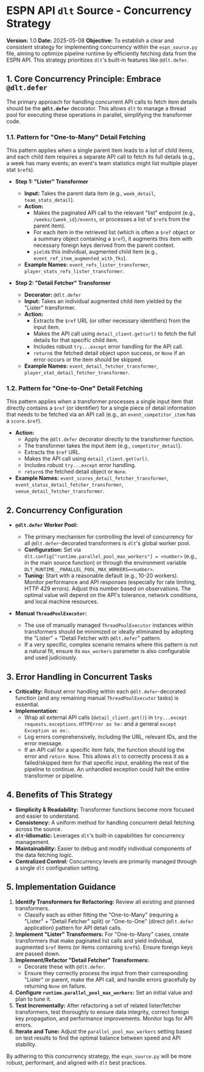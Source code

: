 # ESPN API `dlt` Source - Concurrency Strategy

**Version:** 1.0
**Date:** 2025-05-08
**Objective:** To establish a clear and consistent strategy for implementing concurrency within the `espn_source.py` file, aiming to optimize pipeline runtime by efficiently fetching data from the ESPN API. This strategy prioritizes `dlt`'s built-in features like `@dlt.defer`.

## 1. Core Concurrency Principle: Embrace `@dlt.defer`

The primary approach for handling concurrent API calls to fetch item details should be the **`@dlt.defer`** decorator. This allows `dlt` to manage a thread pool for executing these operations in parallel, simplifying the transformer code.

### 1.1. Pattern for "One-to-Many" Detail Fetching

This pattern applies when a single parent item leads to a list of child items, and each child item requires a separate API call to fetch its full details (e.g., a week has many events; an event's team statistics might list multiple player stat `$ref`s).

* **Step 1: "Lister" Transformer**
    * **Input:** Takes the parent data item (e.g., `week_detail`, `team_stats_detail`).
    * **Action:**
        * Makes the paginated API call to the relevant "list" endpoint (e.g., `/weeks/{week_id}/events`, or processes a list of `$ref`s from the parent item).
        * For each item in the retrieved list (which is often a `$ref` object or a summary object containing a `$ref`), it augments this item with necessary foreign keys derived from the parent context.
        * `yield`s this individual, augmented child item (e.g., `event_ref_item_augmented_with_fks`).
    * **Example Names:** `event_refs_lister_transformer`, `player_stats_refs_lister_transformer`.

* **Step 2: "Detail Fetcher" Transformer**
    * **Decorator:** `@dlt.defer`
    * **Input:** Takes an individual augmented child item yielded by the "Lister" transformer.
    * **Action:**
        * Extracts the `$ref` URL (or other necessary identifiers) from the input item.
        * Makes the API call using `detail_client.get(url)` to fetch the full details for that specific child item.
        * Includes robust `try...except` error handling for the API call.
        * `return`s the fetched detail object upon success, or `None` if an error occurs or the item should be skipped.
    * **Example Names:** `event_detail_fetcher_transformer`, `player_stat_detail_fetcher_transformer`.

### 1.2. Pattern for "One-to-One" Detail Fetching

This pattern applies when a transformer processes a single input item that directly contains a `$ref` (or identifier) for a single piece of detail information that needs to be fetched via an API call (e.g., an `event_competitor_item` has a `score.$ref`).

* **Action:**
    * Apply the `@dlt.defer` decorator directly to the transformer function.
    * The transformer takes the input item (e.g., `competitor_detail`).
    * Extracts the `$ref` URL.
    * Makes the API call using `detail_client.get(url)`.
    * Includes robust `try...except` error handling.
    * `return`s the fetched detail object or `None`.
* **Example Names:** `event_scores_detail_fetcher_transformer`, `event_status_detail_fetcher_transformer`, `venue_detail_fetcher_transformer`.

## 2. Concurrency Configuration

* **`@dlt.defer` Worker Pool:**
    * The primary mechanism for controlling the level of concurrency for all `@dlt.defer`-decorated transformers is `dlt`'s global worker pool.
    * **Configuration:** Set via `dlt.config["runtime.parallel_pool_max_workers"] = <number>` (e.g., in the main source function) or through the environment variable `DLT_RUNTIME__PARALLEL_POOL_MAX_WORKERS=<number>`.
    * **Tuning:** Start with a reasonable default (e.g., 10-20 workers). Monitor performance and API responses (especially for rate limiting, HTTP 429 errors). Adjust this number based on observations. The optimal value will depend on the API's tolerance, network conditions, and local machine resources.

* **Manual `ThreadPoolExecutor`:**
    * The use of manually managed `ThreadPoolExecutor` instances within transformers should be minimized or ideally eliminated by adopting the "Lister" + "Detail Fetcher with `@dlt.defer`" pattern.
    * If a very specific, complex scenario remains where this pattern is not a natural fit, ensure its `max_workers` parameter is also configurable and used judiciously.

## 3. Error Handling in Concurrent Tasks

* **Criticality:** Robust error handling within each `@dlt.defer`-decorated function (and any remaining manual `ThreadPoolExecutor` tasks) is essential.
* **Implementation:**
    * Wrap all external API calls (`detail_client.get()`) in `try...except requests.exceptions.HTTPError as he:` and a general `except Exception as ex:`.
    * Log errors comprehensively, including the URL, relevant IDs, and the error message.
    * If an API call for a specific item fails, the function should log the error and `return None`. This allows `dlt` to correctly process it as a failed/skipped item for that specific input, enabling the rest of the pipeline to continue. An unhandled exception could halt the entire transformer or pipeline.

## 4. Benefits of This Strategy

* **Simplicity & Readability:** Transformer functions become more focused and easier to understand.
* **Consistency:** A uniform method for handling concurrent detail fetching across the source.
* **`dlt`-Idiomatic:** Leverages `dlt`'s built-in capabilities for concurrency management.
* **Maintainability:** Easier to debug and modify individual components of the data fetching logic.
* **Centralized Control:** Concurrency levels are primarily managed through a single `dlt` configuration setting.

## 5. Implementation Guidance

1.  **Identify Transformers for Refactoring:** Review all existing and planned transformers.
    * Classify each as either fitting the "One-to-Many" (requiring a "Lister" + "Detail Fetcher" split) or "One-to-One" (direct `@dlt.defer` application) pattern for API detail calls.
2.  **Implement "Lister" Transformers:** For "One-to-Many" cases, create transformers that make paginated list calls and yield individual, augmented `$ref` items (or items containing `$ref`s). Ensure foreign keys are passed down.
3.  **Implement/Refactor "Detail Fetcher" Transformers:**
    * Decorate these with `@dlt.defer`.
    * Ensure they correctly process the input from their corresponding "Lister" or parent, make the API call, and handle errors gracefully by returning `None` on failure.
4.  **Configure `runtime.parallel_pool_max_workers`:** Set an initial value and plan to tune it.
5.  **Test Incrementally:** After refactoring a set of related lister/fetcher transformers, test thoroughly to ensure data integrity, correct foreign key propagation, and performance improvements. Monitor logs for API errors.
6.  **Iterate and Tune:** Adjust the `parallel_pool_max_workers` setting based on test results to find the optimal balance between speed and API stability.

By adhering to this concurrency strategy, the `espn_source.py` will be more robust, performant, and aligned with `dlt` best practices.
